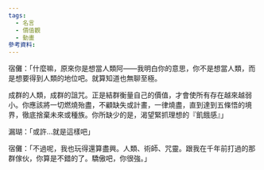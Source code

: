 ```yaml
---
tags:
  - 名言
  - 價值觀
  - 動畫
參考資料:
---
```

宿儺：「什麼嘛，原來你是想當人類阿——我明白你的意思，你不是想當人類，而是想要得到人類的地位吧。就算知道也無聊至極。

成群的人類，成群的詛咒。正是結群衡量自己的價值，才會使所有存在越來越弱小。你應該將一切燃燒殆盡，不顧缺失或計畫，一律燒盡，直到達到五條悟的境界，徹底捨棄未來或種族。你所缺少的是，渴望緊抓理想的『飢餓感』」

漏瑚：「或許…就是這樣吧」

宿儺：「不過呢，我也玩得還算盡興。人類、術師、咒靈。跟我在千年前打過的那群傢伙，你算是不錯的了。驕傲吧，你很強。」
